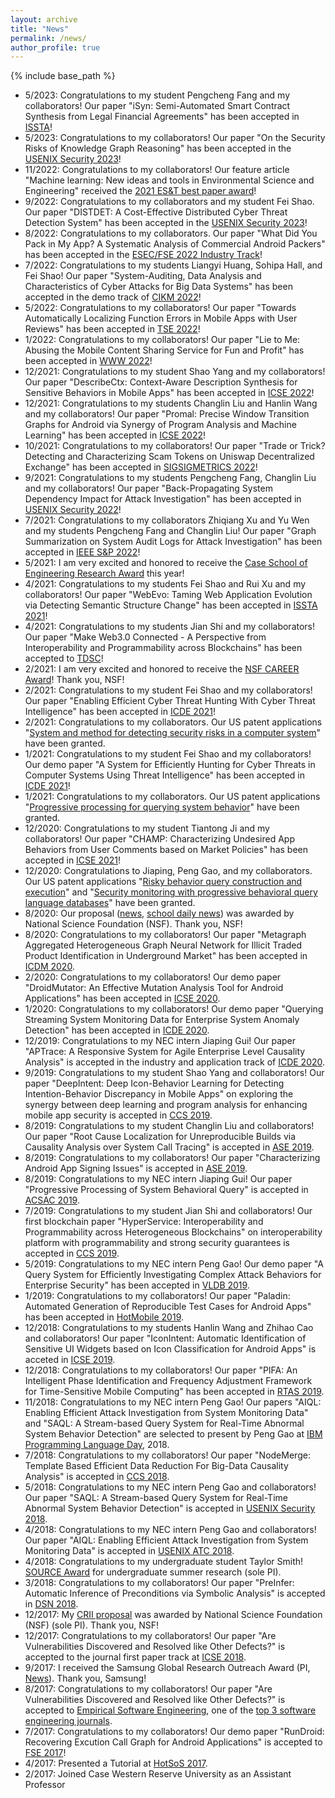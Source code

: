 ```yaml
---
layout: archive
title: "News"
permalink: /news/
author_profile: true
---
```


{% include base_path %}

* 5/2023: Congratulations to my student Pengcheng Fang and my collaborators! Our paper "iSyn: Semi-Automated Smart Contract Synthesis from Legal Financial Agreements" has been accepted in [ISSTA](https://conf.researchr.org/home/issta-2023)!
* 5/2023: Congratulations to my collaborators! Our paper "On the Security Risks of Knowledge Graph Reasoning" has been accepted in the [USENIX Security 2023](https://www.usenix.org/conference/usenixsecurity23)!
* 11/2022: Congratulations to my collaborators! Our feature article "Machine learning: New ideas and tools in Environmental Science and Engineering" received the [2021 ES&T best paper award](https://pubs.acs.org/doi/full/10.1021/acs.est.2c07931)!
* 9/2022: Congratulations to my collaborators and my student Fei Shao. Our paper "DISTDET: A Cost-Effective Distributed Cyber Threat Detection System" has been accepted in the [USENIX Security 2023](https://www.usenix.org/conference/usenixsecurity23)!
* 8/2022: Congratulations to my collaborators. Our paper "What Did You Pack in My App? A Systematic Analysis of Commercial Android Packers" has been accepted in the [ESEC/FSE 2022 Industry Track](https://2022.esec-fse.org/track/fse-2022-industry)!
* 7/2022: Congratulations to my students Liangyi Huang, Sohipa Hall, and Fei Shao! Our paper "System-Auditing, Data Analysis and Characteristics of Cyber Attacks for Big Data Systems" has been accepted in the demo track of [CIKM 2022](https://www.cikm2022.org/calls/call-for-demonstrations)!
* 5/2022: Congratulations to my collaborators! Our paper "Towards Automatically Localizing Function Errors in Mobile Apps with User Reviews" has been accepted in [TSE 2022](https://www.computer.org/csdl/journal/ts)!
* 1/2022: Congratulations to my collaborators! Our paper "Lie to Me: Abusing the Mobile Content Sharing Service for Fun and Profit" has been accepted in [WWW 2022](https://www2022.thewebconf.org/)!
* 12/2021: Congratulations to my student Shao Yang and my collaborators! Our paper "DescribeCtx: Context-Aware Description Synthesis for Sensitive Behaviors in Mobile Apps" has been accepted in [ICSE 2022](https://conf.researchr.org/home/icse-2022)!
* 12/2021: Congratulations to my students Changlin Liu and Hanlin Wang and my collaborators! Our paper "Promal: Precise Window Transition Graphs for Android via Synergy of Program Analysis and Machine Learning" has been accepted in [ICSE 2022](https://conf.researchr.org/home/icse-2022)!
* 10/2021: Congratulations to my collaborators! Our paper "Trade or Trick? Detecting and Characterizing Scam Tokens on Uniswap Decentralized Exchange" has been accepted in [SIGSIGMETRICS 2022](https://www.sigmetrics.org/sigmetrics2022/)!
* 9/2021: Congratulations to my students Pengcheng Fang, Changlin Liu and my collaborators! Our paper "Back-Propagating System Dependency Impact for Attack Investigation" has been accepted in [USENIX Security 2022](https://www.usenix.org/conference/usenixsecurity22)!
* 7/2021: Congratulations to my collaborators Zhiqiang Xu and Yu Wen and my students Pengcheng Fang and Changlin Liu! Our paper "Graph Summarization on System Audit Logs for Attack Investigation" has been accepted in [IEEE S&P 2022](https://www.ieee-security.org/TC/SP2022/index.html)!
* 5/2021: I am very excited and honored to receive the [Case School of Engineering Research Award](http://engineering.case.edu/) this year!
* 4/2021: Congratulations to my students Fei Shao and Rui Xu and my collaborators! Our paper "WebEvo: Taming Web Application Evolution via Detecting Semantic Structure Change" has been accepted in [ISSTA 2021](https://conf.researchr.org/home/issta-2021)!
* 4/2021: Congratulations to my students Jian Shi and my collaborators! Our paper "Make Web3.0 Connected - A Perspective from Interoperability and Programmability across Blockchains" has been accepted to [TDSC](https://ieeexplore.ieee.org/xpl/RecentIssue.jsp?punumber=8858)!
* 2/2021: I am very excited and honored to receive the [NSF CAREER Award](https://www.nsf.gov/awardsearch/showAward?AWD_ID=2046953&HistoricalAwards=false)! Thank you, NSF!
* 2/2021: Congratulations to my student Fei Shao and my collaborators! Our paper "Enabling Efficient Cyber Threat Hunting With Cyber Threat Intelligence" has been accepted in [ICDE 2021](https://icde2021.gr/)!
* 2/2021: Congratulations to my collaborators. Our US patent applications "[System and method for detecting security risks in a computer system](http://patft.uspto.gov/netacgi/nph-Parser?Sect1=PTO1&Sect2=HITOFF&p=1&u=/netahtml/PTO/srchnum.html&r=1&f=G&l=50&d=PALL&s1=10909242.PN.)" have been granted. 
* 1/2021: Congratulations to my student Fei Shao and my collaborators! Our demo paper "A System for Efficiently Hunting for Cyber Threats in Computer Systems Using Threat Intelligence" has been accepted in [ICDE 2021](https://icde2021.gr/)!
* 1/2021: Congratulations to my collaborators. Our US patent applications "[Progressive processing for querying system behavior](http://patft.uspto.gov/netacgi/nph-Parser?Sect1=PTO1&Sect2=HITOFF&p=1&u=/netahtml/PTO/srchnum.html&r=1&f=G&l=50&d=PALL&s1=10885027.PN.)" have been granted. 
* 12/2020: Congratulations to my student Tiantong Ji and my collaborators! Our paper "CHAMP: Characterizing Undesired App Behaviors from User Comments based on Market Policies" has been accepted in [ICSE 2021](https://conf.researchr.org/home/icse-2021)!
* 12/2020: Congratulations to Jiaping, Peng Gao, and my collaborators. Our US patent applications "[Risky behavior query construction and execution](http://patft.uspto.gov/netacgi/nph-Parser?Sect1=PTO1&Sect2=HITOFF&p=1&u=/netahtml/PTO/srchnum.html&r=1&f=G&l=50&d=PALL&s1=10860582.PN.)" and "[Security monitoring with progressive behavioral query language databases](http://patft.uspto.gov/netacgi/nph-Parser?Sect1=PTO1&Sect2=HITOFF&p=1&u=/netahtml/PTO/srchnum.html&r=1&f=G&l=50&d=PALL&s1=10831750.PN.)" have been granted. 
* 8/2020: Our proposal ([news](https://engineering.case.edu/news/drs-xiao-and-wu-receive-nsf-satc-award), [school daily news](https://thedaily.case.edu/fighting-the-cyber-security-battle/)) was awarded by National Science Foundation (NSF). Thank you, NSF!
* 8/2020: Congratulations to my collaborators! Our paper "Metagraph Aggregated Heterogeneous Graph Neural Network for Illicit Traded Product Identification in Underground Market" has been accepted in [ICDM 2020](http://icdm2020.bigke.org/).
* 2/2020: Congratulations to my collaborators! Our demo paper "DroidMutator: An Effective Mutation Analysis Tool for Android Applications" has been accepted in [ICSE 2020](https://conf.researchr.org/home/icse-2020).
* 1/2020: Congratulations to my collaborators! Our demo paper "Querying Streaming System Monitoring Data for Enterprise System Anomaly Detection" has been accepted in [ICDE 2020](https://www.utdallas.edu/icde/).
* 12/2019: Congratulations to my NEC intern Jiaping Gui! Our paper "APTrace: A Responsive System for Agile Enterprise Level Causality Analysis" is accepted in the industry and application track of [ICDE 2020](https://www.utdallas.edu/icde/).
* 9/2019: Congratulations to my student Shao Yang and collaborators! Our paper "DeepIntent: Deep Icon-Behavior Learning for Detecting Intention-Behavior Discrepancy in Mobile Apps" on exploring the synergy between deep learning and program analysis for enhancing mobile app security is accepted in [CCS 2019](https://www.sigsac.org/ccs/CCS2019/). 
* 8/2019: Congratulations to my student Changlin Liu and collaborators! Our paper "Root Cause Localization for Unreproducible Builds via Causality Analysis over System Call Tracing" is accepted in [ASE 2019](https://2019.ase-conferences.org/).
* 8/2019: Congratulations to my collaborators! Our paper "Characterizing Android App Signing Issues" is accepted in [ASE 2019](https://2019.ase-conferences.org/).
* 8/2019: Congratulations to my NEC intern Jiaping Gui! Our paper "Progressive Processing of System Behavioral Query" is accepted in [ACSAC 2019](https://www.acsac.org/).
* 7/2019: Congratulations to my student Jian Shi and collaborators! Our first blockchain paper "HyperService: Interoperability and Programmability across Heterogeneous Blockchains" on interoperability platform with programmability and strong security guarantees is accepted in [CCS 2019](https://www.sigsac.org/ccs/CCS2019/). 
* 5/2019: Congratulations to my NEC intern Peng Gao! Our demo paper "A Query System for Efficiently Investigating Complex Attack Behaviors for Enterprise Security" has been accepted in [VLDB 2019](https://vldb.org/2019/).
* 1/2019: Congratulations to my collaborators! Our paper "Paladin: Automated Generation of Reproducible Test Cases for Android Apps" has been accepted in [HotMobile 2019](http://www.hotmobile.org/2019/).
* 12/2018: Congratulations to my students Hanlin Wang and Zhihao Cao and collaborators! Our paper "IconIntent: Automatic Identification of Sensitive UI Widgets based on Icon Classification for Android Apps" is acceted in [ICSE 2019](https://2019.icse-conferences.org/).
* 12/2018: Congratulations to my collaborators! Our paper "PIFA: An Intelligent Phase Identification and Frequency Adjustment Framework for Time-Sensitive Mobile Computing" has been accepted in [RTAS 2019](http://2019.rtas.org/).
* 11/2018: Congratulations to my NEC intern Peng Gao! Our papers "AIQL: Enabling Efficient Attack Investigation from System Monitoring Data" and "SAQL: A Stream-based Query System for Real-Time Abnormal System Behavior Detection" are selected to present by Peng Gao at [IBM Programming Language Day](https://researcher.watson.ibm.com/researcher/view_group_subpage.php?id=9578), 2018.
* 7/2018: Congratulations to my collaborators! Our paper "NodeMerge: Template Based Efficient Data Reduction For Big-Data Causality Analysis" is accepted in [CCS 2018](https://www.sigsac.org/ccs/CCS2018/).
* 5/2018: Congratulations to my NEC intern Peng Gao and collaborators! Our paper "SAQL: A Stream-based Query System for Real-Time Abnormal System Behavior Detection" is accepted in [USENIX Security 2018](https://www.usenix.org/conference/usenixsecurity18).
* 4/2018: Congratulations to my NEC intern Peng Gao and collaborators! Our paper "AIQL: Enabling Efficient Attack Investigation from System Monitoring Data" is accepted in [USENIX ATC 2018](https://www.usenix.org/conference/atc18).
* 4/2018: Congratulations to my undergraduate student Taylor Smith! [SOURCE Award](https://case.edu/source/) for undergraduate summer research (sole PI).
* 3/2018: Congratulations to my collaborators! Our paper "PreInfer: Automatic Inference of Preconditions via Symbolic Analysis" is accepted in [DSN 2018](https://dsn2018.uni.lu/).
* 12/2017: My [CRII proposal](https://www.nsf.gov/awardsearch/showAward?AWD_ID=1755772&HistoricalAwards=false) was awarded by National Science Foundation (NSF)  (sole PI). Thank you, NSF!
* 12/2017: Congratulations to my collaborators! Our paper "Are Vulnerabilities Discovered and Resolved like Other Defects?" is accepted to the journal first paper track at [ICSE 2018](https://www.icse2018.org/).
* 9/2017: I received the Samsung Global Research Outreach Award (PI, [News](http://engineering.case.edu/eecs/node/612)). Thank you, Samsung!
* 8/2017: Congratulations to my collaborators! Our paper "Are Vulnerabilities Discovered and Resolved like Other Defects?" is accepted to [Empirical Software Engineering](http://www.springer.com/computer/swe/journal/10664), one of the [top 3 software engineering journals](http://www.robertfeldt.net/advice/se_venues/).
* 7/2017: Congratulations to my collaborators! Our demo paper "RunDroid: Recovering Excution Call Graph for Android Applications" is accepted to [FSE 2017](http://esec-fse17.uni-paderborn.de/)!
* 4/2017: Presented a Tutorial at [HotSoS 2017](http://cps-vo.org/group/hotsos).
* 2/2017: Joined Case Western Reserve University as an Assistant Professor
